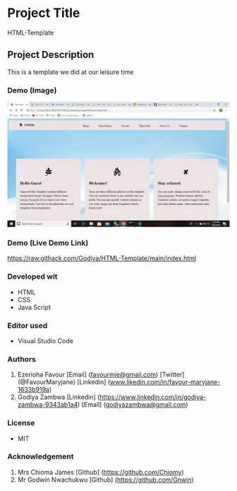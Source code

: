 # Project Title
 HTML-Template

## Project Description
This is a template we did at our leisure time

### Demo (Image)
![A_Screenshot_of_this_project](/pix/templateImage.PNG "Page view.")



### Demo (Live Demo Link)
https://raw.githack.com/Godiya/HTML-Template/main/index.html


### Developed wit
* HTML
* CSS
* Java Script

### Editor used
* Visual Studio Code

### Authors
1.  Ezerioha Favour
  [Email] (favourmje@gmail.com)
  [Twitter] (@FavourMaryjane)
  [Linkedin] (www.likedin.com/in/favour-maryjane-1633b919a)
2. Godiya Zambwa 
  [Linkedin] (https://www.linkedin.com/in/godiya-zambwa-9343ab1a4) 
  [Email] (godiyazambwa@gmail.com)

### License
* MIT 

### Acknowledgement
1. Mrs Chioma James [Github] (https://github.com/Chiomy)
2. Mr Godwin Nwachukwu [Github] (https://github.com/Gnwin)


